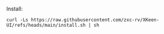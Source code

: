 Install:

```
curl -Ls https://raw.githubusercontent.com/zxc-rv/XKeen-UI/refs/heads/main/install.sh | sh
```
